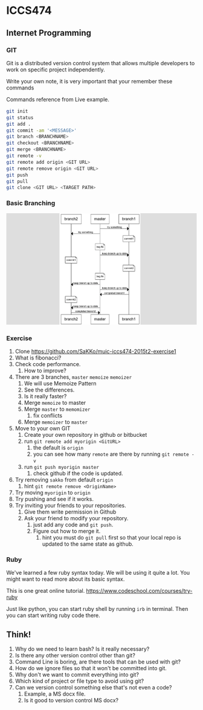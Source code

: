 # ICCS474
## Internet Programming

### GIT

Git is a distributed version control system that allows multiple developers to work on specific project independently.

Write your own note, it is very important that your remember these commands

Commands reference from Live example.
```bash
git init
git status
git add .
git commit -am '<MESSAGE>'
git branch <BRANCHNAME>
git checkout <BRANCHNAME>
git merge <BRANCHNAME>
git remote -v
git remote add origin <GIT URL>
git remote remove origin <GIT URL>
git push
git pull
git clone <GIT URL> <TARGET PATH>
```

### Basic Branching

![Image](https://raw.githubusercontent.com/SaKKo/muic-iccs474-2015t2/master/assets/git-branch.png)

### Exercise

1. Clone https://github.com/SaKKo/muic-iccs474-2015t2-exercise1
1. What is fibonacci?
1. Check code performance.
    1. How to improve?
1. There are 3 branches, `master` `memoize` `memoizer`
    1. We will use Memoize Pattern
    1. See the differences.
    1. Is it really faster?
    1. Merge `memoize` to master
    1. Merge `master` to `memomizer`
        1. fix conflicts
    1. Merge `memoizer` to `master`
1. Move to your own GIT
    1. Create your own repository in github or bitbucket
    1. run `git remote add myorigin <GitURL>`
        1. the default is `origin`
        1. you can see how many `remote` are there by running `git remote -v`
    1. run `git push myorigin master`
        1. check github if the code is updated.
1. Try removing `sakko` from default `origin`
    1. hint `git remote remove <OriginName>`
1. Try moving `myorigin` to `origin`
1. Try pushing and see if it works.
1. Try inviting your friends to your repositories.
    1. Give them write permission in Github
    1. Ask your friend to modify your repository.
        1. just add any code and `git push`.
        1. Figure out how to merge it.
            1. hint you must do `git pull` first so that your local repo is updated to the same state as github.

### Ruby

We've learned a few ruby syntax today. We will be using it quite a lot. You might want to read more about its basic syntax.

This is one great online tutorial.
https://www.codeschool.com/courses/try-ruby

Just like python, you can start ruby shell by running `irb` in terminal. Then you can start writing ruby code there.

## Think!

1. Why do we need to learn bash? Is it really necessary?
1. Is there any other version control other than git?
1. Command Line is boring, are there tools that can be used with git?
1. How do we ignore files so that it won't be committed into git.
1. Why don't we want to commit everything into git?
1. Which kind of project or file type to avoid using git?
1. Can we version control something else that's not even a code?
    1. Example, a MS docx file.
    1. Is it good to version control MS docx?
